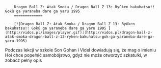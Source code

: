 
        Dragon Ball Z: Atak Smoka / Dragon Ball Z 13: Ryûken bakuhatsu!! Gokû ga yaraneba dare ga yaru 1995 
        =============
        
        [![Dragon Ball Z: Atak Smoka / Dragon Ball Z 13: Ryûken bakuhatsu!! Gokû ga yaraneba dare ga yaru 1995 ](http://vidos.pl/images/player.gif)](http://vidos.pl/dragon-ball-z-atak-smoka-dragon-ball-z-13-ryken-bakuhatsu-gok-ga-yaraneba-dare-ga-yaru-1995)
        
        
 Podczas lekcji w szkole Son Gohan i Videl dowiadują się, że mag o imieniu Hoi chce popełnić samobójstwo, gdyż nie może otworzyć szkatułki, w zobacz pełny opis
    
